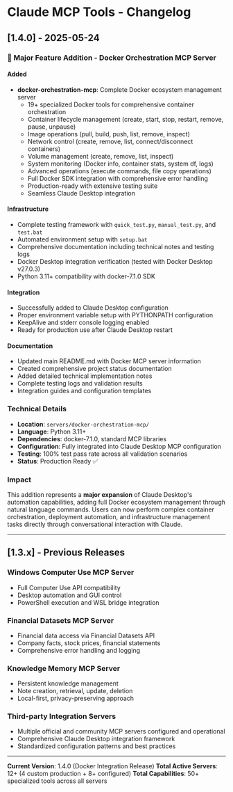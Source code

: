 # Claude MCP Tools - Changelog

## [1.4.0] - 2025-05-24

### 🎉 Major Feature Addition - Docker Orchestration MCP Server

#### Added
- **docker-orchestration-mcp**: Complete Docker ecosystem management server
  - 19+ specialized Docker tools for comprehensive container orchestration
  - Container lifecycle management (create, start, stop, restart, remove, pause, unpause)
  - Image operations (pull, build, push, list, remove, inspect)
  - Network control (create, remove, list, connect/disconnect containers)
  - Volume management (create, remove, list, inspect)
  - System monitoring (Docker info, container stats, system df, logs)
  - Advanced operations (execute commands, file copy operations)
  - Full Docker SDK integration with comprehensive error handling
  - Production-ready with extensive testing suite
  - Seamless Claude Desktop integration

#### Infrastructure
- Complete testing framework with `quick_test.py`, `manual_test.py`, and `test.bat`
- Automated environment setup with `setup.bat`
- Comprehensive documentation including technical notes and testing logs
- Docker Desktop integration verification (tested with Docker Desktop v27.0.3)
- Python 3.11+ compatibility with docker-7.1.0 SDK

#### Integration
- Successfully added to Claude Desktop configuration
- Proper environment variable setup with PYTHONPATH configuration
- KeepAlive and stderr console logging enabled
- Ready for production use after Claude Desktop restart

#### Documentation
- Updated main README.md with Docker MCP server information
- Created comprehensive project status documentation
- Added detailed technical implementation notes
- Complete testing logs and validation results
- Integration guides and configuration templates

### Technical Details
- **Location**: `servers/docker-orchestration-mcp/`
- **Language**: Python 3.11+
- **Dependencies**: docker-7.1.0, standard MCP libraries
- **Configuration**: Fully integrated into Claude Desktop MCP configuration
- **Testing**: 100% test pass rate across all validation scenarios
- **Status**: Production Ready ✅

### Impact
This addition represents a **major expansion** of Claude Desktop's automation capabilities, adding full Docker ecosystem management through natural language commands. Users can now perform complex container orchestration, deployment automation, and infrastructure management tasks directly through conversational interaction with Claude.

---

## [1.3.x] - Previous Releases

### Windows Computer Use MCP Server
- Full Computer Use API compatibility
- Desktop automation and GUI control
- PowerShell execution and WSL bridge integration

### Financial Datasets MCP Server  
- Financial data access via Financial Datasets API
- Company facts, stock prices, financial statements
- Comprehensive error handling and logging

### Knowledge Memory MCP Server
- Persistent knowledge management
- Note creation, retrieval, update, deletion
- Local-first, privacy-preserving approach

### Third-party Integration Servers
- Multiple official and community MCP servers configured and operational
- Comprehensive Claude Desktop integration framework
- Standardized configuration patterns and best practices

---

**Current Version**: 1.4.0 (Docker Integration Release)
**Total Active Servers**: 12+ (4 custom production + 8+ configured)
**Total Capabilities**: 50+ specialized tools across all servers

